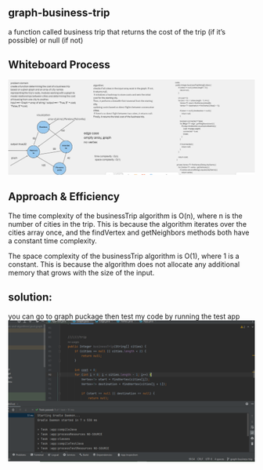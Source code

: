 ## graph-business-trip
a function called business trip that returns the cost of the trip (if it’s possible) or null (if not)

## Whiteboard Process
![Alt Text](../assets/cc372.PNG)

## Approach & Efficiency
The time complexity of the businessTrip algorithm is O(n), where n is the number of cities in the trip. This is because the algorithm iterates over the cities array once, and the findVertex and getNeighbors methods both have a constant time complexity.

The space complexity of the businessTrip algorithm is O(1), where 1 is a constant. This is because the algorithm does not allocate any additional memory that grows with the size of the input.

## solution:
 you can go to graph puckage then test my code by running the test app 
 ![Alt Text](../assets/cc371.PNG)
